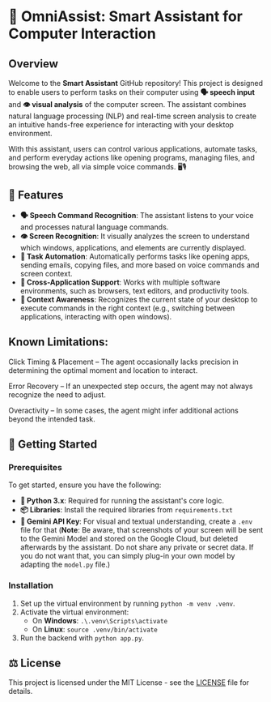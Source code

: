 # 🚀 OmniAssist: Smart Assistant for Computer Interaction

## Overview

Welcome to the **Smart Assistant** GitHub repository! This project is designed to enable users to perform tasks on their computer using **🗣️ speech input** and **👁️ visual analysis** of the computer screen. The assistant combines natural language processing (NLP) and real-time screen analysis to create an intuitive hands-free experience for interacting with your desktop environment.

With this assistant, users can control various applications, automate tasks, and perform everyday actions like opening programs, managing files, and browsing the web, all via simple voice commands. 🖥️🎙️

## 🌟 Features

- **🗣️ Speech Command Recognition**: The assistant listens to your voice and processes natural language commands.
- **👁️ Screen Recognition**: It visually analyzes the screen to understand which windows, applications, and elements are currently displayed.
- **🤖 Task Automation**: Automatically performs tasks like opening apps, sending emails, copying files, and more based on voice commands and screen context.
- **🔄 Cross-Application Support**: Works with multiple software environments, such as browsers, text editors, and productivity tools.
- **🧠 Context Awareness**: Recognizes the current state of your desktop to execute commands in the right context (e.g., switching between applications, interacting with open windows).

## Known Limitations:

Click Timing & Placement – The agent occasionally lacks precision in determining the optimal moment and location to interact.

Error Recovery – If an unexpected step occurs, the agent may not always recognize the need to adjust.

Overactivity – In some cases, the agent might infer additional actions beyond the intended task.

## 🚀 Getting Started

### Prerequisites

To get started, ensure you have the following:
- **🐍 Python 3.x**: Required for running the assistant's core logic.
- **📦 Libraries**: Install the required libraries from `requirements.txt`
- **🔑 Gemini API Key**: For visual and textual understanding, create a `.env` file for that 
    (**Note**: Be aware, that screenshots of your screen will be sent to the Gemini Model and stored on the Google Cloud, but deleted afterwards by the assistant. Do not share any private or secret data. If you do not want that, you can simply plug-in your own model by adapting the `model.py` file.)

### Installation

1. Set up the virtual environment by running `python -m venv .venv`.
2. Activate the virtual environment:
   - On **Windows**: `.\.venv\Scripts\activate`
   - On **Linux**: `source .venv/bin/activate`
3. Run the backend with `python app.py`.

## ⚖️ License

This project is licensed under the MIT License - see the [LICENSE](LICENSE) file for details.
